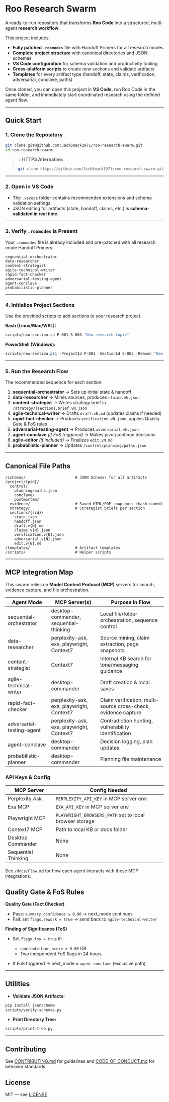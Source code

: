 # Roo Research Swarm

A ready-to-run repository that transforms **Roo Code** into a structured, multi-agent **research workflow**.

This project includes:

- **Fully patched `.roomodes`** file with Handoff Primers for all research modes  
- **Complete project structure** with canonical directories and JSON schemas  
- **VS Code configuration** for schema validation and productivity tooling  
- **Cross-platform scripts** to create new sections and validate artifacts  
- **Templates** for every artifact type (handoff, state, claims, verification, adversarial, conclave, paths)

Once cloned, you can open this project in **VS Code**, run Roo Code in the same folder, and immediately start coordinated research using the defined agent flow.

---

## Quick Start

### 1. Clone the Repository

```bash
git clone git@github.com:JackSmack1971/roo-research-swarm.git
cd roo-research-swarm
````

> 💡 **HTTPS Alternative:**
>
> ```bash
> git clone https://github.com/JackSmack1971/roo-research-swarm.git
> ```

---

### 2. Open in VS Code

* The `.vscode` folder contains recommended extensions and schema validation settings.
* JSON editing for artifacts (state, handoff, claims, etc.) is **schema-validated in real time**.

---

### 3. Verify `.roomodes` is Present

Your `.roomodes` file is already included and pre-patched with all research mode Handoff Primers:

```
sequential-orchestrator
data-researcher
content-strategist
agile-technical-writer
rapid-fact-checker
adversarial-testing-agent
agent-conclave
probabilistic-planner
```

---

### 4. Initialize Project Sections

Use the provided scripts to add sections to your research project.

**Bash (Linux/Mac/WSL):**

```bash
scripts/new-section.sh P-001 S-003 "New research topic"
```

**PowerShell (Windows):**

```powershell
scripts/new-section.ps1 -ProjectId P-001 -SectionId S-003 -Reason "New research topic"
```

---

### 5. Run the Research Flow

The recommended sequence for each section:

1. **sequential-orchestrator** → Sets up initial state & handoff
2. **data-researcher** → Mines sources, produces `claims.vN.json`
3. **content-strategist** → Writes strategy brief in `/strategy/{section}.brief.vN.json`
4. **agile-technical-writer** → Drafts `draft.vN.md` (updates claims if needed)
5. **rapid-fact-checker** → Produces `verification.vN.json`, applies Quality Gate & FoS rules
6. **adversarial-testing-agent** → Produces `adversarial.vN.json`
7. **agent-conclave** *(if FoS triggered)* → Makes pivot/continue decisions
8. **agile-editor** *(if included)* → Finalizes `edit.vN.md`
9. **probabilistic-planner** → Updates `/control/planning/paths.json`

---

## Canonical File Paths

```
/schemas/                      # JSON Schemas for all artifacts
/project/{pid}/
  control/
    planning/paths.json
    conclave/
    postmortem/
  evidence/                    # Saved HTML/PDF snapshots (hash-named)
  strategy/                    # Strategist briefs per section
  sections/{sid}/
    state.json
    handoff.json
    draft.v{N}.md
    claims.v{N}.json
    verification.v{N}.json
    adversarial.v{N}.json
    edit.v{N}.md
/templates/                    # Artifact templates
/scripts/                      # Helper scripts
```
---

## MCP Integration Map

This swarm relies on **Model Context Protocol (MCP)** servers for search, evidence capture, and file orchestration.

| Agent Mode | MCP Server(s) | Purpose in Flow |
|------------|---------------|-----------------|
| sequential-orchestrator | desktop-commander, sequential-thinking | Local file/folder orchestration, sequence control |
| data-researcher | perplexity-ask, exa, playwright, Context7 | Source mining, claim extraction, page snapshots |
| content-strategist | Context7 | Internal KB search for tone/messaging guidance |
| agile-technical-writer | desktop-commander | Draft creation & local saves |
| rapid-fact-checker | perplexity-ask, exa, playwright, Context7 | Claim verification, multi-source cross-check, evidence capture |
| adversarial-testing-agent | perplexity-ask, exa, playwright, Context7 | Contradiction hunting, vulnerability identification |
| agent-conclave | desktop-commander | Decision logging, plan updates |
| probabilistic-planner | desktop-commander | Planning file maintenance |

### API Keys & Config

| MCP Server | Config Needed |
|------------|--------------|
| Perplexity Ask | `PERPLEXITY_API_KEY` in MCP server env |
| Exa MCP | `EXA_API_KEY` in MCP server env |
| Playwright MCP | `PLAYWRIGHT_BROWSERS_PATH` set to local browser storage |
| Context7 MCP | Path to local KB or docs folder |
| Desktop Commander | None |
| Sequential Thinking | None |

See `/docs/Flow.md` for how each agent interacts with these MCP integrations.


## Quality Gate & FoS Rules

**Quality Gate (Fact Checker)**

* Pass: `summary_confidence ≥ 0.90` → next\_mode continues
* Fail: set `flags.rework = true` → send back to `agile-technical-writer`

**Finding of Significance (FoS)**

* Set `flags.fos = true` if:

  * `contradiction_score ≥ 0.60` OR
  * Two independent FoS flags in 24 hours
* If FoS triggered → next\_mode = `agent-conclave` (exclusive path)

---

## Utilities

* **Validate JSON Artifacts:**

```bash
pip install jsonschema
scripts/verify-schemas.py
```

* **Print Directory Tree:**

```bash
scripts/print-tree.py
```

---

## Contributing

See [CONTRIBUTING.md](CONTRIBUTING.md) for guidelines and [CODE\_OF\_CONDUCT.md](CODE_OF_CONDUCT.md) for behavior standards.

## License

MIT — see [LICENSE](LICENSE)
